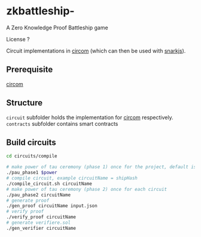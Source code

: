 # zkbattleship-

A Zero Knowledge Proof Battleship game

License ?

Circuit implementations in [circom](https://github.com/iden3/circom) (which can then be used with [snarkjs](https://github.com/iden3/snarkjs)).

## Prerequisite

[circom](https://docs.circom.io/getting-started/installation/)

## Structure

`circuit` subfolder holds the implementation for [circom](https://github.com/iden3/circom) respectively.
`contracts` subfolder contains smart contracts

## Build circuits

```bash
cd circuits/compile

# make power of tau ceremony (phase 1) once for the project, default is power=12
./pau_phase1 $power
# compile circuit, example circuitName = shipHash
./compile_circuit.sh circuitName
# make power of tau ceremony (phase 2) once for each circuit
./pau_phase2 circuitName
# generate proof 
./gen_proof circuitName input.json
# verify proof 
./verify_proof circuitName
# generate verifiere.sol
./gen_verifier circuitName

```
